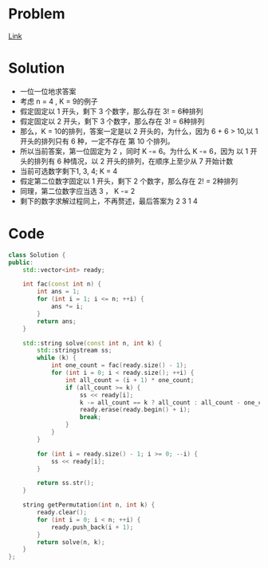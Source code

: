 # Problem
[Link](https://leetcode-cn.com/problems/permutation-sequence/)

# Solution
* 一位一位地求答案
* 考虑 n = 4 , K = 9的例子
* 假定固定以 1 开头，剩下 3 个数字，那么存在 3! = 6种排列
* 假定固定以 2 开头，剩下 3 个数字，那么存在 3! = 6种排列
* 那么，K = 10的排列，答案一定是以 2 开头的，为什么，因为 6 + 6 > 10,以 1 开头的排列只有 6 种，一定不存在 第 10 个排列。
* 所以当前答案，第一位固定为 2 ，同时 K -= 6。为什么 K -= 6，因为 以 1 开头的排列有 6 种情况，以 2 开头的排列，在顺序上至少从 7 开始计数
* 当前可选数字剩下1, 3, 4; K = 4
* 假定第二位数字固定以 1 开头，剩下 2 个数字，那么存在 2! = 2种排列
* 同理，第二位数字应当选 3 ， K -= 2
* 剩下的数字求解过程同上，不再赘述，最后答案为 2 3 1 4




# Code
```cpp
class Solution {
public:
    std::vector<int> ready;   

    int fac(const int n) {
        int ans = 1;
        for (int i = 1; i <= n; ++i) {
            ans *= i;
        }
        return ans;
    }

    std::string solve(const int n, int k) {
        std::stringstream ss;
        while (k) {
            int one_count = fac(ready.size() - 1);
            for (int i = 0; i < ready.size(); ++i) {
                int all_count = (i + 1) * one_count;
                if (all_count >= k) {
                    ss << ready[i];
                    k -= all_count == k ? all_count : all_count - one_count;
                    ready.erase(ready.begin() + i);
                    break;
                }
            }
        }

        for (int i = ready.size() - 1; i >= 0; --i) {
            ss << ready[i];
        }

        return ss.str();
    }

    string getPermutation(int n, int k) {
        ready.clear();
        for (int i = 0; i < n; ++i) {
            ready.push_back(i + 1);
        }
        return solve(n, k);
    }
};
```